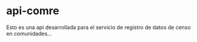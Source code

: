 # api-comre
Esto es una api desarrollada para el servicio de registro de datos de censo en comunidades...
